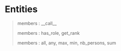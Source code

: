 Entities
========

> members
> :   \_\_call\_\_
>
> members
> :   has\_role, get\_rank
>
> members
> :   all, any, max, min, nb\_persons, sum
>

